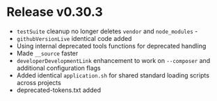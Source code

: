 # Release v0.30.3

- `testSuite` cleanup no longer deletes `vendor` and `node_modules` - 
- `githubVersionLive` identical code added 
- Using internal deprecated tools functions for deprecated handling
- Made `__source` faster 
- `developerDevelopmentLink` enhancement to work on `--composer` and additional configuration flags
- Added identical `application.sh` for shared standard loading scripts across projects
- deprecated-tokens.txt added
